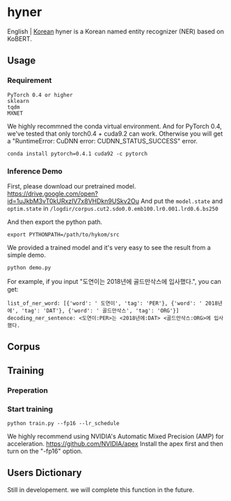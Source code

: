 # hyner
English | [Korean](/README_KOR.md)
hyner is a Korean named entity recognizer (NER) based on KoBERT.
## Usage
### Requirement
```
PyTorch 0.4 or higher
sklearn
tqdm
MXNET
```
We highly recommned the conda virtual environment. And for PyTorch 0.4, we've tested that only torch0.4 + cuda9.2 can work. Otherwise you will get a "RuntimeError: CuDNN error: CUDNN_STATUS_SUCCESS" error.
```
conda install pytorch=0.4.1 cuda92 -c pytorch
```
### Inference Demo
First, please download our pretrained model.
https://drive.google.com/open?id=1uJkbM3vT0kURxzIV7x8VHDkn9USkv2Ou
And put the `model.state` and `optim.state` in `/logdir/corpus.cut2.sdo0.0.emb100.lr0.001.lrd0.6.bs250`

And then export the python path.
```
export PYTHONPATH=/path/to/hykom/src
```
We provided a trained model and it's very easy to see the result from a simple demo.
```
python demo.py
```
For example, if you input "도연이는 2018년에 골드만삭스에 입사했다.", you can get:
```
list_of_ner_word: [{'word': ' 도연이', 'tag': 'PER'}, {'word': ' 2018년에', 'tag': 'DAT'}, {'word': ' 골드만삭스', 'tag': 'ORG'}]
decoding_ner_sentence: <도연이:PER>는 <2018년에:DAT> <골드만삭스:ORG>에 입사했다.
```
## Corpus

## Training
### Preperation

### Start training
```
python train.py --fp16 --lr_schedule
```
We highly recommend using NVIDIA's Automatic Mixed Precision (AMP) for acceleration.
https://github.com/NVIDIA/apex
Install the apex first and then turn on the "-fp16" option.
## Users Dictionary
Still in developement. we will complete this function in the future.
